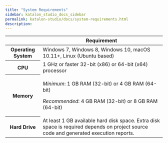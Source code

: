 ```yaml
---
title: "System Requirements" 
sidebar: katalon_studio_docs_sidebar
permalink: katalon-studio/docs/system-requirements.html 
description: 
---
```

<table><thead><tr><th>&nbsp;</th><th>Requirement</th></tr></thead><tbody><tr><th>Operating System</th><td>Windows 7, Windows 8, Windows 10, macOS 10.11+, Linux (Ubuntu based)</td></tr><tr><th>CPU</th><td>1 GHz or faster 32-bit (x86) or 64-bit (x64) processor</td></tr><tr><th>Memory</th><td><p><em>Minimum</em>: 1 GB RAM (32-bit) or 4 GB RAM (64-bit)</p><p><em>Recommended</em>: 4<span> GB RAM (32-bit) or 8 GB RAM (64-bit)</span></p></td></tr><tr><th>Hard Drive</th><td>At least 1 GB available hard disk space. Extra disk space is required depends on project source code and generated execution reports.</td></tr></tbody></table>